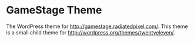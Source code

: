 GameStage Theme
===============

The WordPress theme for http://gamestage.radiatedpixel.com/.
This theme is a small child theme for http://wordpress.org/themes/twentyeleven/.

